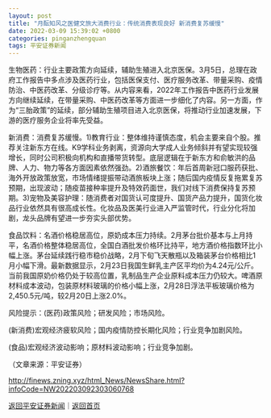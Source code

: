 ```yaml
---
layout: post
title: "月酝知风之医健文旅大消费行业：传统消费表现良好 新消费复苏缓慢"
date: 2022-03-09 15:39:02 +0800
categories: pinganzhengquan
tags: 平安证券新闻
---
```

<p>生物医药：行业主要政策方向延续，辅助生殖进入北京医保。3月5日，总理在政府工作报告中多点涉及医药行业，包括医保支付、医疗服务改革、带量采购、疫情防治、中医药改革、分级诊疗等。从内容来看，2022年工作报告中医药行业发展方向继续延续，在带量采购、中医药改革等方面进一步细化了内容。另一方面，作为“三胎政策”的延续，部分辅助生殖项目进入北京医保，将推动行业加速发展，下游的医疗服务企业将率先受益。</p>
 <p>新消费：消费复苏缓慢。1)教育行业：整体维持谨慎态度，机会主要来自个股。推荐关注新东方在线。K9学科业务剥离，资源向大学成人业务倾斜并有望实现较强增长，同时公司积极向机构和直播带货转型。底层逻辑在于新东方和俞敏洪的品牌、人力、物力等各方面因素依然强劲。2)酒旅餐饮：年后首周新冠口服药获批、海外开放政策放宽，市场情绪提振带动酒旅板块上涨；随后国内疫情反复拖累复苏预期，出现波动；随疫苗接种率提升及特效药面世，我们对线下消费保持复苏预期。3)宠物及美容护理：随消费者对国货认可度提升、国货产品力提升，国货化妆品行业依然具有很高成长性。化妆品及医美行业进入严监管时代，行业分化将加剧，龙头品牌有望进一步夯实头部优势。</p>
 <p>食品饮料：名酒价格稳居高位，原奶成本压力持续。2月茅台批价基本与上月持平，名酒价格整体稳居高位，全国白酒批发价格环比持平，地方酒价格指数环比小幅上涨。茅台延续践行稳市稳价战略，2月下旬飞天散瓶以及箱装茅台价格相比1月小幅下滑。最新数据显示，2月23日我国生鲜乳主产区平均价为4.24元/公斤。当前我国原奶价格仍处于较高位置，乳制品生产企业原料成本压力仍较大。啤酒原材料成本波动，包装原材料玻璃的价格小幅上涨，2月28日浮法平板玻璃价格为2,450.5元/吨，较2月20日上涨2.0%。</p>
 <p>风险提示：(医药)政策风险；研发风险；市场风险。</p>
 <p>(新消费)宏观经济疲软风险；国内疫情防控长期化风险；行业竞争加剧风险。</p>
 <p>(食品)宏观经济波动影响；原材料波动影响；行业竞争加剧。</p><p class="em_media">（文章来源：平安证券）</p>

<http://finews.zning.xyz/html_News/NewsShare.html?infoCode=NW202203092303060768>

[返回平安证券新闻](//finews.withounder.com/category/pinganzhengquan.html)｜[返回首页](//finews.withounder.com/)
